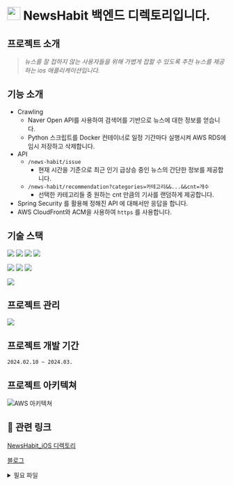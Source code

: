 # <img src="https://github.com/Green-Tea-organization/NewsHabit_Backend/assets/100538007/2c35e329-6332-44d5-bf72-861ecfaf8223" width="30" height="30"/> NewsHabit 백엔드 디렉토리입니다.



##  프로젝트 소개
> *뉴스를 잘 접하지 않는 사용자들을 위해 가볍게 접할 수 있도록 추천 뉴스를 제공하는 ios 애플리케이션입니다.*


## 기능 소개
- Crawling
  - Naver Open API를 사용하여 검색어를 기반으로 뉴스에 대한 정보를 얻습니다.
  - Python 스크립트를 Docker 컨테이너로 일정 기간마다 실행시켜 AWS RDS에 임시 저장하고 삭제합니다.
- API
  - `/news-habit/issue`
    - 현재 시간을 기준으로 최근 인기 급상승 중인 뉴스의 간단한 정보를 제공합니다.
  - `/news-habit/recommendation?categories=카테고리&&...&&cnt=개수`
    -  선택한 카테고리들 중 원하는 cnt 만큼의 기사를 랜덤하게 제공합니다.
- Spring Security 를 활용해 정해진 API 에 대해서만 응답을 합니다.
- AWS CloudFront와 ACM을 사용하여 `https` 를 사용합니다.

## 기술 스택
<img src="https://img.shields.io/badge/JAVA-007396?style=for-the-badge&logo=java&logoColor=white"></a>
<img src="https://img.shields.io/badge/python-3776AB?style=for-the-badge&logo=python&logoColor=white">
<img src="https://img.shields.io/badge/mysql-4479A1?style=for-the-badge&logo=mysql&logoColor=white">
<img src="https://img.shields.io/badge/DOCKER-007396?style=for-the-badge&logo=DOCKER&logoColor=white">

<img src="https://img.shields.io/badge/spring-6DB33F?style=for-the-badge&logo=spring&logoColor=white"></a>
<img src="https://img.shields.io/badge/spring_boot-6DB33F?style=for-the-badge&logo=springboot&logoColor=white">
<img src="https://img.shields.io/badge/spring_security-6DB33F?style=for-the-badge&logo=springsecurity&logoColor=white">

<img src="https://img.shields.io/badge/amazon_aws-232F3E?style=for-the-badge&logo=amazonaws&logoColor=white"></a>

## 프로젝트 관리
<img src="https://img.shields.io/badge/github-181717?style=for-the-badge&logo=github&logoColor=white"></a>
## 프로젝트 개발 기간
`2024.02.10 ~ 2024.03.`
## 프로젝트 아키텍쳐
![AWS 아키텍쳐](https://github.com/Green-Tea-organization/NewsHabit_Backend/assets/100538007/4e681c82-5d41-423a-86ad-38755746e872)

## 🔗 관련 링크
[NewsHabit_iOS 디렉토리](https://github.com/Green-Tea-organization/NewsHabit_iOS)

[블로그](https://songs4ri.vercel.app/news-habit)

<details>
  <summary>필요 파일</summary>
  
  > /crawling/config/config.json
  ```json
  {
  	"naver_api" : {
  		"X-Naver-Client-Id" : "네이버 오픈 API ID",
  		"X-Naver-Client-Secret" : "네이버 오픈 API Secret Key"
  	},
  	"mysql" : {
  		"user_id" : "User Id",
  		"user_password" : "User PW",
  		"host" : "endPoint",
  		"table" : "테이블명"
  	},
  	"ranking_site" : {
  		"url" : "실시간 인기 검색어 제공 사이트"
  	},
  	"request_header" : {
  		"User-Agent": "Mozilla/5.0 (Macintosh; Intel Mac OS X 10_15_7) AppleWebKit/537.36 (KHTML, like Gecko) Chrome/121.0.0.0 Safari/537.36"
  	}
  }
  ```
  
  > /newsHabit/build/libs
  
  newsHabit-0.0.1-SNAPSHOT.jar 빌드 파일 필요
  
  > /docker-compose.yml
  
  ```yml
  version: '3'
  services:
    mysql:
      image: mysql:latest
      container_name: mysql
      environment:
        MYSQL_DATABASE: 'DataBase'
        MYSQL_USER: 'User Id'
        MYSQL_PASSWORD: 'User PW'
        MYSQL_ROOT_PASSWORD: 'root PW'
        TZ: 'Asia/Seoul'
        MYSQL_CHARSET: utf8mb4
        MYSQL_COLLATION: utf8mb4_unicode_ci
      ports:
        - "3306:3306"
      volumes:
        - db-data:/var/lib/mysql
        - ./my.cnf:/etc/mysql/conf.d/custom.cnf
  
    spring-app:
      build:
        context: ./newsHabit
        dockerfile: dockerfile
      restart:
        on-failure
      ports:
        - "8080:8080"
      environment:
        SPRING_DATASOURCE_URL: jdbc:mysql://mysql:3306/news_habit?useUnicode=true&characterEncoding=utf8
        SPRING_DATASOURCE_USERNAME: "User Id"
        SPRING_DATASOURCE_PASSWORD: "User PW"
        TZ: "Asia/Seoul"
      depends_on:
        - mysql
  
    python-app:
      build:
        context: ./crawling
        dockerfile: Dockerfile
      environment:
        TZ: "Asia/Seoul"
      depends_on:
        - mysql
  
  volumes:
    db-data:
  ```

</details>
